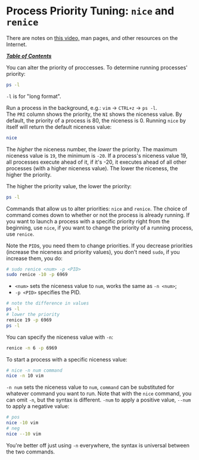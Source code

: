 # Process Priority Tuning: `nice` and `renice`

There are notes on [this video,](https://youtu.be/VjZKvkZQm1U) man pages, and
other resources on the Internet.

[***Table of Contents***](/README.md)

You can alter the priority of proccesses. To determine running processes'
priority:

```bash
ps -l
```

`-l` is for "long format".

Run a process in the background, e.g.: `vim` -> `CTRL+z` -> `ps -l`.  
The `PRI` column shows the priority, the `NI` shows the niceness value. By
default, the priority of a process is 80, the niceness is 0. Running `nice` by
itself will return the default niceness value:

```bash
nice
```

The *higher* the niceness number, the *lower* the priority. The maximum
niceness value is `19`, the minimum is `-20`. If a process's niceness value 
19, all processes execute ahead of it, if it's -20, it executes ahead of all
other processes (with a higher niceness value). The lower the niceness, the
higher the priority.

The higher the priority value, the lower the priority:

```bash
ps -l
```

Commands that allow us to alter priorities: `nice` and `renice`. The choice of
command comes down to whether or not the process is already running. If you
want to launch a process with a specific priority right from the beginning,
use `nice`, if you want to change the priority of a running process, use
`renice`.

Note the `PID`s, you need them to change priorities. If you decrease priorities
(increase the niceness and priority values), you don't need `sudo`, if you
increase them, you do:

```bash
# sudo renice <num> -p <PID>
sudo renice -10 -p 6969
```

- `<num>` sets the niceness value to `num`, works the same as `-n <num>`;
- `-p <PID>` specifies the PID.

```bash
# note the difference in values
ps -l
# lower the priority
renice 19 -p 6969
ps -l
```

You can specify the niceness value with `-n`:

```bash
renice -n 6 -p 6969
```

To start a process with a specific niceness value:

```bash
# nice -n num command
nice -n 10 vim
```

`-n num` sets the niceness value to `num`, `command` can be substituted for
whatever command you want to run. Note that with the `nice` command, you can
omit `-n`, but the syntax is different. `-num` to apply a positive value,
`--num` to apply a negative value:

```bash
# pos
nice -10 vim
# neg
nice --10 vim
```

You're better off just using `-n` everywhere, the syntax is universal between
the two commands.

